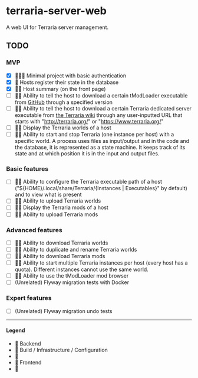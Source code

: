 # terraria-server-web

A web UI for Terraria server management.

## TODO

### MVP

- [x] 💙💜💛 Minimal project with basic authentication
- [x] 💙 Hosts register their state in the database
- [x] 💙💛 Host summary (on the front page)
- [ ] 💙💛 Ability to tell the host to download a certain tModLoader executable
  from [GitHub](https://github.com/tModLoader/tModLoader/releases/) through a specified version
- [ ] 💙💛 Ability to tell the host to download a certain Terraria dedicated server executable
  from [the Terraria wiki](https://terraria.gamepedia.com/Server#Downloads) through any user-inputted URL that starts
  with "http://terraria.org/" or "https://www.terraria.org/"
- [ ] 💙💛 Display the Terraria worlds of a host
- [ ] 💙💛 Ability to start and stop Terraria (one instance per host) with a specific world. A process uses files as
  input/output and in the code and the database, it is represented as a state machine. It keeps track of its state and
  at which position it is in the input and output files.

### Basic features

- [ ] 💙💛 Ability to configure the Terraria executable path of a host ("${HOME}/.local/share/Terraria/{Instances |
  Executables}" by default) and to view what is present
- [ ] 💙💛 Ability to upload Terraria worlds
- [ ] 💙💛 Display the Terraria mods of a host
- [ ] 💙💛 Ability to upload Terraria mods

### Advanced features

- [ ] 💙💛 Ability to download Terraria worlds
- [ ] 💙💛 Ability to duplicate and rename Terraria worlds
- [ ] 💙💛 Ability to download Terraria mods
- [ ] 💙💛 Ability to start multiple Terraria instances per host (every host has a quota). Different instances cannot
  use the same world.
- [ ] 💙💛 Ability to use the tModLoader mod browser
- [ ] (Unrelated) Flyway migration tests with Docker

### Expert features

- [ ] (Unrelated) Flyway migration undo tests

---

#### Legend

- 💙 Backend
- 💜 Build / Infrastructure / Configuration
- 💚
- 💛 Frontend
- 💟 